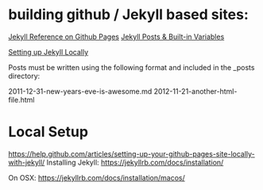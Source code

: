 # building github / Jekyll based sites:

[Jekyll Reference on Github Pages](https://jekyllrb.com/docs/github-pages/)
[Jekyll Posts & Built-in Variables](https://jekyllrb.com/docs/posts/)

[Setting up Jekyll Locally](https://help.github.com/articles/setting-up-your-github-pages-site-locally-with-jekyll/)

Posts must be written using the following format and included in the _posts directory:

2011-12-31-new-years-eve-is-awesome.md
2012-11-21-another-html-file.html


# Local Setup

https://help.github.com/articles/setting-up-your-github-pages-site-locally-with-jekyll/
Installing Jekyll: https://jekyllrb.com/docs/installation/

On OSX: https://jekyllrb.com/docs/installation/macos/
